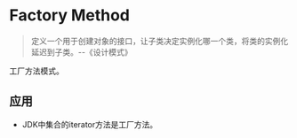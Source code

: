 # Factory Method
> 定义一个用于创建对象的接口，让子类决定实例化哪一个类，将类的实例化延迟到子类。--《设计模式》

工厂方法模式。

## 应用
- JDK中集合的iterator方法是工厂方法。